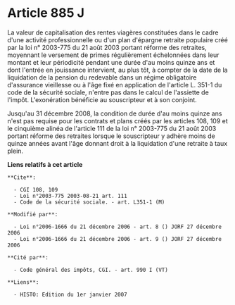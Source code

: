 # Article 885 J

La valeur de capitalisation des rentes viagères constituées dans le cadre d'une activité professionnelle ou d'un plan
d'épargne retraite populaire créé par la loi n° 2003-775 du 21 août 2003 portant réforme des retraites, moyennant le
versement de primes régulièrement échelonnées dans leur montant et leur périodicité pendant une durée d'au moins quinze ans
et dont l'entrée en jouissance intervient, au plus tôt, à compter de la date de la liquidation de la pension du redevable
dans un régime obligatoire d'assurance vieillesse ou à l'âge fixé en application de l'article L. 351-1 du code de la sécurité
sociale, n'entre pas dans le calcul de l'assiette de l'impôt. L'exonération bénéficie au souscripteur et à son conjoint.

Jusqu'au 31 décembre 2008, la condition de durée d'au moins quinze ans n'est pas requise pour les contrats et plans créés par
les articles 108, 109 et le cinquième alinéa de l'article 111 de la loi n° 2003-775 du 21 août 2003 portant réforme des
retraites lorsque le souscripteur y adhère moins de quinze années avant l'âge donnant droit à la liquidation d'une retraite à
taux plein.

**Liens relatifs à cet article**

	**Cite**:

	  - CGI 108, 109
	  - Loi n°2003-775 2003-08-21 art. 111
	  - Code de la sécurité sociale. - art. L351-1 (M)

	**Modifié par**:

	  - Loi n°2006-1666 du 21 décembre 2006 - art. 8 () JORF 27 décembre 2006
	  - Loi n°2006-1666 du 21 décembre 2006 - art. 9 () JORF 27 décembre 2006

	**Cité par**:

	  - Code général des impôts, CGI. - art. 990 I (VT)

	**Liens**:

	  - HISTO: Edition du 1er janvier 2007
